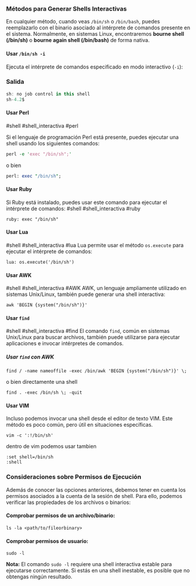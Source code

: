 ### **Métodos para Generar Shells Interactivas**

En cualquier método, cuando veas `/bin/sh` o `/bin/bash`, puedes reemplazarlo con el binario asociado al intérprete de comandos presente en el sistema. Normalmente, en sistemas Linux, encontraremos **bourne shell (/bin/sh)** o **bourne again shell (/bin/bash)** de forma nativa.
#### **Usar `/bin/sh -i`**

Ejecuta el intérprete de comandos especificado en modo interactivo (`-i`):

### Salida
```kotlin
sh: no job control in this shell
sh-4.2$
```
#### **Usar Perl**
#shell #shell_interactiva #perl

Si el lenguaje de programación Perl está presente, puedes ejecutar una shell usando los siguientes comandos:
```perl
perl -e 'exec "/bin/sh";'
```
o bien
```perl
perl: exec "/bin/sh";
```
#### **Usar Ruby**

Si Ruby está instalado, puedes usar este comando para ejecutar el intérprete de comandos:
#shell #shell_interactiva #ruby
```shell
ruby: exec "/bin/sh"
```
#### **Usar Lua**
#shell #shell_interactiva #lua
Lua permite usar el método `os.execute` para ejecutar el intérprete de comandos:
```shell
lua: os.execute('/bin/sh')
```
#### **Usar AWK**
#shell #shell_interactiva #AWK
AWK, un lenguaje ampliamente utilizado en sistemas Unix/Linux, también puede generar una shell interactiva:

```shell
awk 'BEGIN {system("/bin/sh")}'
```

#### **Usar `find`**
#shell #shell_interactiva #find
El comando `find`, común en sistemas Unix/Linux para buscar archivos, también puede utilizarse para ejecutar aplicaciones e invocar intérpretes de comandos.

##### Usar `find` con AWK
```shell
find / -name nameoffile -exec /bin/awk 'BEGIN {system("/bin/sh")}' \;
```
o bien directamente una shell
```shell
find . -exec /bin/sh \; -quit
```
#### **Usar VIM**

Incluso podemos invocar una shell desde el editor de texto VIM. Este método es poco común, pero útil en situaciones específicas.
```shell
vim -c ':!/bin/sh'
```
dentro de vim podemos usar tambien
```VIM
:set shell=/bin/sh
:shell
```
### **Consideraciones sobre Permisos de Ejecución**

Además de conocer las opciones anteriores, debemos tener en cuenta los permisos asociados a la cuenta de la sesión de shell. Para ello, podemos verificar las propiedades de los archivos o binarios:

#### **Comprobar permisos de un archivo/binario:**
```shell
ls -la <path/to/fileorbinary>
```
#### **Comprobar permisos de usuario:**
```shell
sudo -l
```
**Nota:** El comando `sudo -l` requiere una shell interactiva estable para ejecutarse correctamente. Si estás en una shell inestable, es posible que no obtengas ningún resultado.
